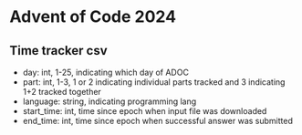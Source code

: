 # Advent of Code 2024
## Time tracker csv
- day: int, 1-25, indicating which day of ADOC
- part: int, 1-3, 1 or 2 indicating individual parts tracked and 3 indicating 1+2 tracked together
- language: string, indicating programming lang
- start_time: int, time since epoch when input file was downloaded
- end_time: int, time since epoch when successful answer was submitted
